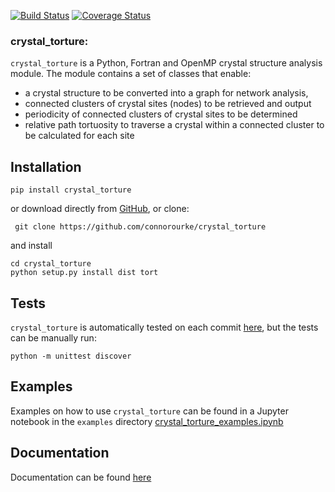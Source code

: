 
[![Build Status](https://travis-ci.com/connorourke/crystal_torture.svg?token=nTMqYYEUasQRTBsU6oCc&branch=master)](https://travis-ci.com/connorourke/crystal_torture.svg?token=nTMqYYEUasQRTBsU6oCc&branch=master)
[![Coverage Status](https://coveralls.io/repos/github/connorourke/crystal_torture/badge.svg?branch=master)](https://coveralls.io/github/connorourke/crystal_torture?branch=master)

### **crystal_torture:** 
 `crystal_torture` is a Python, Fortran and OpenMP crystal structure analysis module. The module contains a set of classes
that enable:

* a crystal structure to be converted into a graph for network analysis, 
* connected clusters of crystal sites (nodes) to be retrieved and output
* periodicity of connected clusters of crystal sites to be determined
* relative path tortuosity to traverse a crystal within a connected cluster to be calculated for each site
 
 
## Installation

```
pip install crystal_torture
```

or download directly from [GitHub](httpsL//github.com/connorourke/crystal_torture/releases), or clone:

```
 git clone https://github.com/connorourke/crystal_torture
```

 and install

```
cd crystal_torture
python setup.py install dist tort
```

## Tests

`crystal_torture` is automatically tested on each commit [here](httpsL//travis-ci.org/connorourke/crystal_torture), but the tests can be manually run:

```
python -m unittest discover
```

## Examples
Examples on how to use `crystal_torture` can be found in a Jupyter notebook in the `examples` directory [crystal_torture_examples.ipynb](httpsL//nbviewer.jupyter.org/github/connorourke/crystal_torture/blob/master/examples/crystal_torture_examples.ipynb)

## Documentation
Documentation can be found  [here](https://crystal-torture.readthedocs.io/en/latest/)

